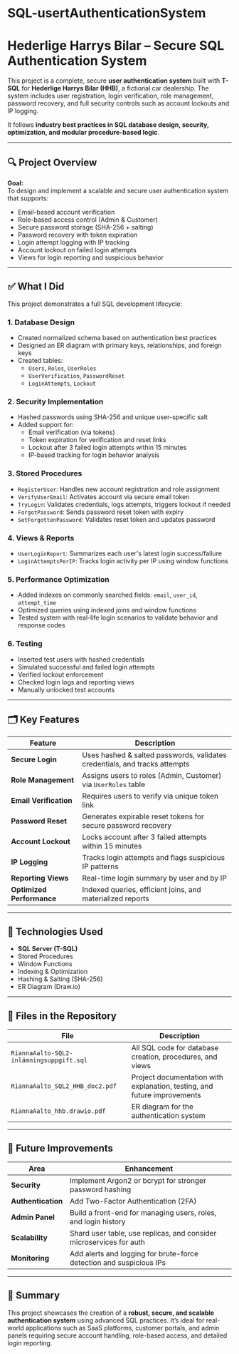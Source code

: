 # SQL-usertAuthenticationSystem
 
# Hederlige Harrys Bilar – Secure SQL Authentication System

This project is a complete, secure **user authentication system** built with **T-SQL** for **Hederlige Harrys Bilar (HHB)**, a fictional car dealership. The system includes user registration, login verification, role management, password recovery, and full security controls such as account lockouts and IP logging.

It follows **industry best practices in SQL database design, security, optimization, and modular procedure-based logic**.

---

## 🔍 Project Overview

**Goal:**  
To design and implement a scalable and secure user authentication system that supports:

- Email-based account verification
- Role-based access control (Admin & Customer)
- Secure password storage (SHA-256 + salting)
- Password recovery with token expiration
- Login attempt logging with IP tracking
- Account lockout on failed login attempts
- Views for login reporting and suspicious behavior

---

## ✅ What I Did

This project demonstrates a full SQL development lifecycle:

### 1. **Database Design**
- Created normalized schema based on authentication best practices
- Designed an ER diagram with primary keys, relationships, and foreign keys
- Created tables:
  - `Users`, `Roles`, `UserRoles`
  - `UserVerification`, `PasswordReset`
  - `LoginAttempts`, `Lockout`

### 2. **Security Implementation**
- Hashed passwords using SHA-256 and unique user-specific salt
- Added support for:
  - Email verification (via tokens)
  - Token expiration for verification and reset links
  - Lockout after 3 failed login attempts within 15 minutes
  - IP-based tracking for login behavior analysis

### 3. **Stored Procedures**
- `RegisterUser`: Handles new account registration and role assignment  
- `VerifyUserEmail`: Activates account via secure email token  
- `TryLogin`: Validates credentials, logs attempts, triggers lockout if needed  
- `ForgotPassword`: Sends password reset token with expiry  
- `SetForgottenPassword`: Validates reset token and updates password  

### 4. **Views & Reports**
- `UserLoginReport`: Summarizes each user's latest login success/failure  
- `LoginAttemptsPerIP`: Tracks login activity per IP using window functions  

### 5. **Performance Optimization**
- Added indexes on commonly searched fields: `email`, `user_id`, `attempt_time`  
- Optimized queries using indexed joins and window functions  
- Tested system with real-life login scenarios to validate behavior and response codes

### 6. **Testing**
- Inserted test users with hashed credentials  
- Simulated successful and failed login attempts  
- Verified lockout enforcement  
- Checked login logs and reporting views  
- Manually unlocked test accounts

---

## 🗂️ Key Features

| Feature                  | Description |
|--------------------------|-------------|
| **Secure Login**         | Uses hashed & salted passwords, validates credentials, and tracks attempts |
| **Role Management**      | Assigns users to roles (Admin, Customer) via `UserRoles` table |
| **Email Verification**   | Requires users to verify via unique token link |
| **Password Reset**       | Generates expirable reset tokens for secure password recovery |
| **Account Lockout**      | Locks account after 3 failed attempts within 15 minutes |
| **IP Logging**           | Tracks login attempts and flags suspicious IP patterns |
| **Reporting Views**      | Real-time login summary by user and by IP |
| **Optimized Performance**| Indexed queries, efficient joins, and materialized reports |

---

## 🧠 Technologies Used

- **SQL Server (T-SQL)**
- Stored Procedures
- Window Functions
- Indexing & Optimization
- Hashing & Salting (SHA-256)
- ER Diagram (Draw.io)

---

## 📄 Files in the Repository

| File | Description |
|------|-------------|
| `RiannaAalto-SQL2-inlämningsuppgift.sql` | All SQL code for database creation, procedures, and views |
| `RiannaAalto_SQL2_HHB_doc2.pdf` | Project documentation with explanation, testing, and future improvements |
| `RiannaAalto_hhb.drawio.pdf` | ER diagram for the authentication system |

---

## 🚀 Future Improvements

| Area | Enhancement |
|------|-------------|
| **Security** | Implement Argon2 or bcrypt for stronger password hashing |
| **Authentication** | Add Two-Factor Authentication (2FA) |
| **Admin Panel** | Build a front-end for managing users, roles, and login history |
| **Scalability** | Shard user table, use replicas, and consider microservices for auth |
| **Monitoring** | Add alerts and logging for brute-force detection and suspicious IPs |

---

## 📌 Summary

This project showcases the creation of a **robust, secure, and scalable authentication system** using advanced SQL practices. It’s ideal for real-world applications such as SaaS platforms, customer portals, and admin panels requiring secure account handling, role-based access, and detailed login reporting.

